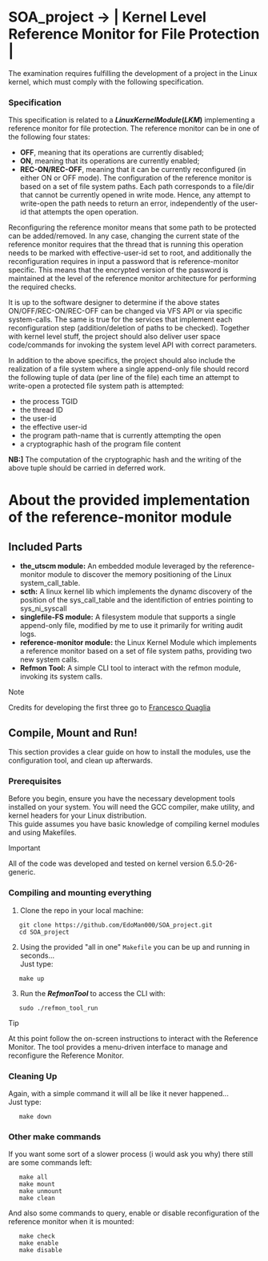 # SOA_project -> | Kernel Level Reference Monitor for File Protection | 

The examination requires fulfilling the development of a project in the Linux kernel, which must comply with the following specification.

### Specification
This specification is related to a **$Linux Kernel Module (LKM)$** implementing a reference monitor for file protection. The reference monitor can be in one of the following four states:
- **OFF**, meaning that its operations are currently disabled;
- **ON**, meaning that its operations are currently enabled;
- **REC-ON/REC-OFF**, meaning that it can be currently reconfigured (in either ON or OFF mode).
The configuration of the reference monitor is based on a set of file system paths. Each path corresponds to a file/dir that cannot be currently opened in write mode. Hence, any attempt to write-open the path needs to return an error, independently of the user-id that attempts the open operation.

Reconfiguring the reference monitor means that some path to be protected can be added/removed. In any case, changing the current state of the reference monitor requires that the thread that is running this operation needs to be marked with effective-user-id set to root, and additionally the reconfiguration requires in input a password that is reference-monitor specific. This means that the encrypted version of the password is maintained at the level of the reference monitor architecture for performing the required checks.

It is up to the software designer to determine if the above states ON/OFF/REC-ON/REC-OFF can be changed via VFS API or via specific system-calls. The same is true for the services that implement each reconfiguration step (addition/deletion of paths to be checked). Together with kernel level stuff, the project should also deliver user space code/commands for invoking the system level API with correct parameters.

In addition to the above specifics, the project should also include the realization of a file system where a single append-only file should record the following tuple of data (per line of the file) each time an attempt to write-open a protected file system path is attempted:
- the process TGID <br>
- the thread ID <br>
- the user-id <br>
- the effective user-id <br>
- the program path-name that is currently attempting the open <br>
- a cryptographic hash of the program file content <br>

**NB:]** The computation of the cryptographic hash and the writing of the above tuple should be carried in deferred work. <br>

# About the provided implementation of the reference-monitor module

## Included Parts
- **the_utscm module:** An embedded module leveraged by the reference-monitor module to discover the memory positioning of the Linux system_call_table.
- **scth:** A linux kernel lib  which implements the dynamc discovery of the position of the sys_call_table and the identifiction of entries pointing to sys_ni_syscall
- **singlefile-FS module:** A filesystem module that supports a single append-only file, modified by me to use it primarily for writing audit logs.
- **reference-monitor module:** the Linux Kernel Module which implements a reference monitor based on a set of file system paths, providing two new system calls.
- **Refmon Tool:** A simple CLI tool to interact with the refmon module, invoking its system calls.

> [!NOTE] 
> Credits for developing the first three go to [Francesco Quaglia](https://github.com/FrancescoQuaglia)

## Compile, Mount and Run!

This section provides a clear guide on how to install the modules, use the configuration tool, and clean up afterwards.

### Prerequisites
Before you begin, ensure you have the necessary development tools installed on your system. You will need the GCC compiler, make utility, and kernel headers for your Linux distribution. <br>
This guide assumes you have basic knowledge of compiling kernel modules and using Makefiles.<br>
> [!IMPORTANT] 
> All of the code was developed and tested on kernel version 6.5.0-26-generic.

### Compiling and mounting everything
1. Clone the repo in your local machine:
```shell
   git clone https://github.com/EdoMan000/SOA_project.git
   cd SOA_project
```

2. Using the provided "all in one" `Makefile` you can be up and running in seconds... <br> Just type:
```make
   make up
```

3. Run the **$Refmon Tool$** to access the CLI with:
```shell
   sudo ./refmon_tool_run
```
> [!TIP] 
> At this point follow the on-screen instructions to interact with the Reference Monitor. The tool provides a menu-driven interface to manage and reconfigure the Reference Monitor.

### Cleaning Up
Again, with a simple command it will all be like it never happened... <br> Just type:
```make
   make down
```

### Other make commands
If you want some sort of a slower process (i would ask you why) there still are some commands left:
```make
   make all
   make mount
   make unmount
   make clean
```
And also some commands to query, enable or disable reconfiguration of the reference monitor when it is mounted:
```make
   make check
   make enable
   make disable
```